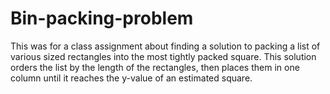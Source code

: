 # Bin-packing-problem
This was for a class assignment about finding a solution to packing a list of various sized rectangles into the most tightly packed square. This solution orders the list by the length of the rectangles, then places them in one column until it reaches the y-value of an estimated square.
